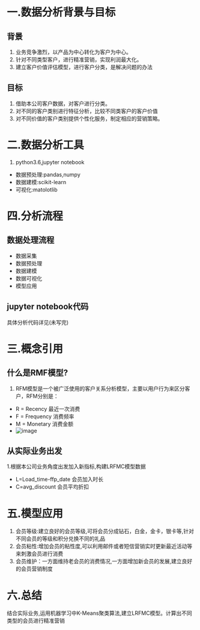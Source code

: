 # 一.数据分析背景与目标
## 背景
1. 业务竞争激烈，以产品为中心转化为客户为中心。
2. 针对不同类型客户，进行精准营销，实现利润最大化。
3. 建立客户价值评估模型，进行客户分类，是解决问题的办法
## 目标
1. 借助本公司客户数据，对客户进行分类。
2. 对不同的客户类别进行特征分析，比较不同类客户的客户价值
3. 对不同价值的客户类别提供个性化服务，制定相应的营销策略。
# 二.数据分析工具
1. python3.6,jupyter notebook
* 数据预处理:pandas,numpy
* 数据建模:scikit-learn 
* 可视化:matolotlib
# 四.分析流程
## 数据处理流程
* 数据采集
* 数据预处理
* 数据建模
* 数据可视化
* 模型应用
## jupyter notebook代码
具体分析代码详见(未写完)
# 三.概念引用
##  什么是RMF模型?
1. RFM模型是一个被广泛使用的客户关系分析模型，主要以用户行为来区分客户，RFM分别是：
* R = Recency 最近一次消费　　
* F = Frequency 消费频率　　
* M = Monetary 消费金额
* ![image](https://github.com/xiaofan5d/-cluster/blob/master/RFM%E5%AE%9A%E4%B9%89%E5%9B%BE.jpg)
## 从实际业务出发
1.根据本公司业务角度出发加入新指标,构建LRFMC模型数据
* L=Load_time-ffp_date 会员加入时长
* C=avg_discount 会员平均折扣
# 五.模型应用
1. 会员等级:建立良好的会员等级,可将会员分成钻石，白金，金卡，银卡等,针对不同会员的等级和积分兑换不同的礼品
2. 会员粘性:增加会员的粘性度,可以利用邮件或者短信营销实时更新最近活动等来刺激会员进行消费
3. 会员维护：一方面维持老会员的消费情况,一方面增加新会员的发展,建立良好的会员营销制度
# 六.总结
结合实际业务,运用机器学习中K-Means聚类算法,建立LRFMC模型。计算出不同类型的会员进行精准营销

